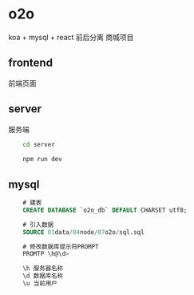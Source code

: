 # o2o           
koa + mysql + react 前后分离 商城项目       

## frontend      
前端页面     


## server  
服务端     
```bash
    cd server
    
    npm run dev

```

## mysql        
```sql
    # 建表
    CREATE DATABASE `o2o_db` DEFAULT CHARSET utf8;

    # 引入数据
    SOURCE 01data/04node/07o2o/sql.sql

    # 修改数据库提示符PROMPT
    PROMTP \h@\d>

    \h 服务器名称
    \d 数据库名称
    \u 当前用户
```
